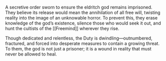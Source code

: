 A secretive order sworn to ensure the eldritch god remains imprisoned. They believe its release would mean the annihilation of all free will, twisting reality into the image of an unknowable horror. To prevent this, they erase knowledge of the god’s existence, silence those who would seek it out, and hunt the cultists of the [[Freemind]] wherever they rise.

Though dedicated and relentless, the Duty is dwindling—outnumbered, fractured, and forced into desperate measures to contain a growing threat. To them, the god is not just a prisoner; it is a wound in reality that must never be allowed to heal.